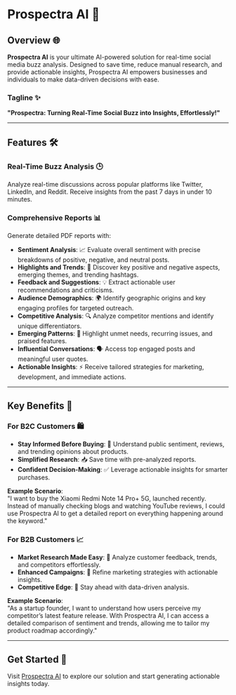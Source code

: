 # Prospectra AI 🚀

## Overview 🌐  
**Prospectra AI** is your ultimate AI-powered solution for real-time social media buzz analysis. Designed to save time, reduce manual research, and provide actionable insights, Prospectra AI empowers businesses and individuals to make data-driven decisions with ease.

### Tagline ✨  
**"Prospectra: Turning Real-Time Social Buzz into Insights, Effortlessly!"**

---

## Features 🛠️  

### Real-Time Buzz Analysis 🕒  
Analyze real-time discussions across popular platforms like Twitter, LinkedIn, and Reddit. Receive insights from the past 7 days in under 10 minutes.

### Comprehensive Reports 📊  
Generate detailed PDF reports with:  
- **Sentiment Analysis**: 📈 Evaluate overall sentiment with precise breakdowns of positive, negative, and neutral posts.  
- **Highlights and Trends**: 🌟 Discover key positive and negative aspects, emerging themes, and trending hashtags.  
- **Feedback and Suggestions**: 💡 Extract actionable user recommendations and criticisms.  
- **Audience Demographics**: 🌍 Identify geographic origins and key engaging profiles for targeted outreach.  
- **Competitive Analysis**: 🔍 Analyze competitor mentions and identify unique differentiators.  
- **Emerging Patterns**: 🧩 Highlight unmet needs, recurring issues, and praised features.  
- **Influential Conversations**: 🗣️ Access top engaged posts and meaningful user quotes.  
- **Actionable Insights**: ⚡ Receive tailored strategies for marketing, development, and immediate actions.

---

## Key Benefits 🎯  

### For B2C Customers 🛍️  
- **Stay Informed Before Buying**: 🧐 Understand public sentiment, reviews, and trending opinions about products.  
- **Simplified Research**: 📥 Save time with pre-analyzed reports.  
- **Confident Decision-Making**: ✅ Leverage actionable insights for smarter purchases.  

**Example Scenario**:  
"I want to buy the Xiaomi Redmi Note 14 Pro+ 5G, launched recently. Instead of manually checking blogs and watching YouTube reviews, I could use Prospectra AI to get a detailed report on everything happening around the keyword."  

### For B2B Customers 📈  
- **Market Research Made Easy**: 📘 Analyze customer feedback, trends, and competitors effortlessly.  
- **Enhanced Campaigns**: 📣 Refine marketing strategies with actionable insights.  
- **Competitive Edge**: 🥇 Stay ahead with data-driven analysis.  

**Example Scenario**:  
"As a startup founder, I want to understand how users perceive my competitor’s latest feature release. With Prospectra AI, I can access a detailed comparison of sentiment and trends, allowing me to tailor my product roadmap accordingly."  

---

## Get Started 🚀  
Visit [Prospectra AI](https://prospectraai.com/) to explore our solution and start generating actionable insights today.  
